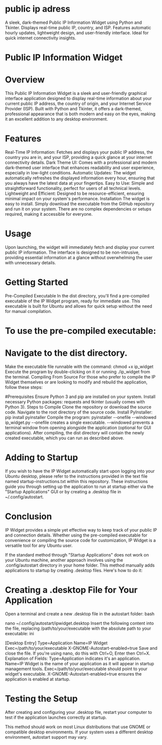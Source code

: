 # public ip adress
A sleek, dark-themed Public IP Information Widget using Python and Tkinter. Displays real-time public IP, country, and ISP. Features automatic hourly updates, lightweight design, and user-friendly interface. Ideal for quick internet connectivity insights.
# Public IP Information Widget
# Overview
This Public IP Information Widget is a sleek and user-friendly graphical interface application designed to display real-time information about your current public IP address, the country of origin, and your Internet Service Provider (ISP). Built with Python and Tkinter, it offers a dark-themed, professional appearance that is both modern and easy on the eyes, making it an excellent addition to any desktop environment.

# Features
Real-Time IP Information: Fetches and displays your public IP address, the country you are in, and your ISP, providing a quick glance at your internet connectivity details.
Dark Theme UI: Comes with a professional and modern dark-themed user interface that enhances readability and user experience, especially in low-light conditions.
Automatic Updates: The widget automatically refreshes the displayed information every hour, ensuring that you always have the latest data at your fingertips.
Easy to Use: Simple and straightforward functionality, perfect for users of all technical levels.
Lightweight and Efficient: Designed to be resource-efficient, ensuring minimal impact on your system's performance.
Installation
The widget is easy to install. Simply download the executable from the GitHub repository and run it on your system. There are no complex dependencies or setups required, making it accessible for everyone.

# Usage
Upon launching, the widget will immediately fetch and display your current public IP information. The interface is designed to be non-intrusive, providing essential information at a glance without overwhelming the user with unnecessary details.

# Getting Started
Pre-Compiled Executable
In the dist directory, you'll find a pre-compiled executable of the IP Widget program, ready for immediate use. This executable is built for Ubuntu and allows for quick setup without the need for manual compilation.

# To use the pre-compiled executable:

# Navigate to the dist directory.
Make the executable file runnable with the command: chmod +x ip_widget
Execute the program by double-clicking on it or running ./ip_widget from the terminal.
Compiling From Source
For those who prefer to compile the IP Widget themselves or are looking to modify and rebuild the application, follow these steps:

#Prerequisites
Ensure Python 3 and pip are installed on your system.
Install necessary Python packages: requests and tkinter (usually comes with Python 3).
Steps to Compile
Clone the repository or download the source code.
Navigate to the root directory of the source code.
Install PyInstaller: pip install pyinstaller
Compile the program: pyinstaller --onefile --windowed ip_widget.py
--onefile creates a single executable.
--windowed prevents a terminal window from opening alongside the application (optional for GUI applications).
After compiling, the dist directory will contain the newly created executable, which you can run as described above.

# Adding to Startup
If you wish to have the IP Widget automatically start upon logging into your Ubuntu desktop, please refer to the instructions provided in the text file named startup-instructions.txt within this repository. These instructions guide you through setting up the application to run at startup either via the "Startup Applications" GUI or by creating a .desktop file in ~/.config/autostart.

# Conclusion
IP Widget provides a simple yet effective way to keep track of your public IP and connection details. Whether using the pre-compiled executable for convenience or compiling the source code for customization, IP Widget is a versatile tool for any Ubuntu user.

If the standard method through "Startup Applications" does not work on your Ubuntu machine, another approach involves using the .config/autostart directory in your home folder. This method manually adds applications to startup by creating .desktop files. Here's how to do it:

# Creating a .desktop File for Your Application
Open a terminal and create a new .desktop file in the autostart folder:
bash

nano ~/.config/autostart/ipwidget.desktop
Insert the following content into the file, replacing /path/to/your/executable with the absolute path to your executable:
ini

[Desktop Entry]
Type=Application
Name=IP Widget
Exec=/path/to/your/executable
X-GNOME-Autostart-enabled=true
Save and close the file. If you're using nano, do this with Ctrl+O, Enter then Ctrl+X.
Explanation of Fields:
Type=Application indicates it's an application.
Name=IP Widget is the name of your application as it will appear in startup management tools.
Exec=/path/to/your/executable should point to your widget's executable.
X-GNOME-Autostart-enabled=true ensures the application is enabled at startup.

# Testing the Setup
After creating and configuring your .desktop file, restart your computer to test if the application launches correctly at startup.

This method should work on most Linux distributions that use GNOME or compatible desktop environments. If your system uses a different desktop environment, autostart support may vary.

